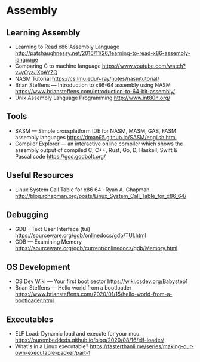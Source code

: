 # Assembly

## Learning Assembly

* Learning to Read x86 Assembly Language
  http://patshaughnessy.net/2016/11/26/learning-to-read-x86-assembly-language
* Comparing C to machine language
  https://www.youtube.com/watch?v=yOyaJXpAYZQ
* NASM Tutorial
  https://cs.lmu.edu/~ray/notes/nasmtutorial/
* Brian Steffens — Introduction to x86-64 assembly using NASM
  https://www.briansteffens.com/introduction-to-64-bit-assembly/
* Unix Assembly Language Programming
  http://www.int80h.org/

## Tools

* SASM — Simple crossplatform IDE for NASM, MASM, GAS, FASM assembly languages
  https://dman95.github.io/SASM/english.html
* Compiler Explorer — an interactive online compiler which shows the assembly output of compiled C, C++, Rust, Go, D, Haskell, Swift & Pascal code
  https://gcc.godbolt.org/

## Useful Resources

* Linux System Call Table for x86 64 &middot; Ryan A. Chapman
  http://blog.rchapman.org/posts/Linux_System_Call_Table_for_x86_64/

## Debugging

* GDB - Text User Interface (tui)
  https://sourceware.org/gdb/onlinedocs/gdb/TUI.html
* GDB — Examining Memory
  https://sourceware.org/gdb/current/onlinedocs/gdb/Memory.html
  
## OS Development

* OS Dev Wiki — Your first boot sector
  https://wiki.osdev.org/Babystep1
* Brian Steffens — Hello world from a bootloader
  https://www.briansteffens.com/2020/01/15/hello-world-from-a-bootloader.html

## Executables

* ELF Load: Dynamic load and execute for your mcu.
  https://ourembeddeds.github.io/blog/2020/08/16/elf-loader/
* What's in a Linux executable?
  https://fasterthanli.me/series/making-our-own-executable-packer/part-1
